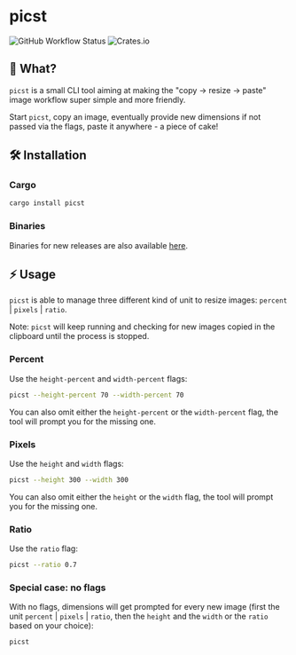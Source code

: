 # picst

![GitHub Workflow Status](https://img.shields.io/github/workflow/status/yamafaktory/picst/ci?style=for-the-badge) ![Crates.io](https://img.shields.io/crates/v/picst?style=for-the-badge)

## 🤔 What?

`picst` is a small CLI tool aiming at making the "copy -> resize -> paste" image workflow super simple and more friendly.

Start `picst`, copy an image, eventually provide new dimensions if not passed via the flags, paste it anywhere - a piece of cake!

## 🛠️ Installation

### Cargo

```sh
cargo install picst
```

### Binaries

Binaries for new releases are also available [here](https://github.com/yamafaktory/picst/releases).

## ⚡️ Usage

`picst` is able to manage three different kind of unit to resize images: `percent` | `pixels` | `ratio`.

Note: `picst` will keep running and checking for new images copied in the clipboard until the process is stopped.

### Percent

Use the `height-percent` and `width-percent` flags:

```sh
picst --height-percent 70 --width-percent 70
```

You can also omit either the `height-percent` or the `width-percent` flag, the tool will prompt you for the missing one.

### Pixels

Use the `height` and `width` flags:

```sh
picst --height 300 --width 300
```

You can also omit either the `height` or the `width` flag, the tool will prompt you for the missing one.

### Ratio

Use the `ratio` flag:

```sh
picst --ratio 0.7
```

### Special case: no flags

With no flags, dimensions will get prompted for every new image (first the unit `percent` | `pixels` | `ratio`, then the `height` and the `width` or the `ratio` based on your choice):

```sh
picst
```
